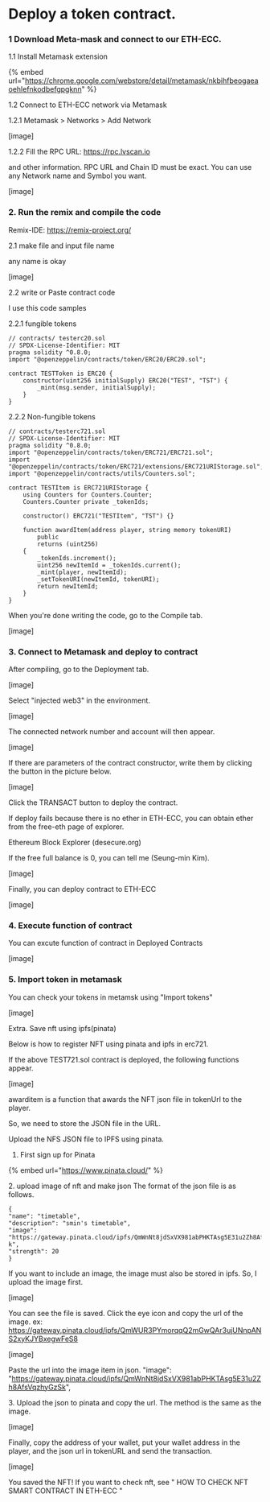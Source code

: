 # Deploy a token contract.

### 1 Download Meta-mask and connect to our ETH-ECC.

1.1 Install Metamask extension&#x20;

{% embed url="https://chrome.google.com/webstore/detail/metamask/nkbihfbeogaeaoehlefnkodbefgpgknn" %}

1.2 Connect to ETH-ECC network via Metamask&#x20;

1.2.1 Metamask > Networks > Add Network

\[image]

1.2.2 Fill the RPC URL: https://rpc.lvscan.io

and other information. RPC URL and Chain ID must be exact. You can use any Network name and Symbol you want.

\[image]

### 2. Run the remix and compile the code

Remix-IDE: https://remix-project.org/

2.1 make file and input file name&#x20;

any name is okay

\[image]

2.2 write or Paste contract code&#x20;

I use this code samples

2.2.1 fungible tokens

```
// contracts/ testerc20.sol
// SPDX-License-Identifier: MIT
pragma solidity ^0.8.0;
import "@openzeppelin/contracts/token/ERC20/ERC20.sol";

contract TESTToken is ERC20 {
    constructor(uint256 initialSupply) ERC20("TEST", "TST") {
        _mint(msg.sender, initialSupply);
    }
}
```

2.2.2 Non-fungible tokens

```
// contracts/testerc721.sol
// SPDX-License-Identifier: MIT
pragma solidity ^0.8.0;
import "@openzeppelin/contracts/token/ERC721/ERC721.sol";
import "@openzeppelin/contracts/token/ERC721/extensions/ERC721URIStorage.sol";
import "@openzeppelin/contracts/utils/Counters.sol";

contract TESTItem is ERC721URIStorage {
    using Counters for Counters.Counter;
    Counters.Counter private _tokenIds;
    
    constructor() ERC721("TESTItem", "TST") {}
    
    function awardItem(address player, string memory tokenURI)
        public
        returns (uint256)
    {
        _tokenIds.increment();
        uint256 newItemId = _tokenIds.current();
        _mint(player, newItemId);
        _setTokenURI(newItemId, tokenURI);
        return newItemId;
    }
}
```

When you're done writing the code, go to the Compile tab.

\[image]

### 3. Connect to Metamask and deploy to contract

After compiling, go to the Deployment tab.

\[image]

Select "injected web3" in the environment.

\[image]

The connected network number and account will then appear.

\[image]

If there are parameters of the contract constructor, write them by clicking the button in the picture below.

\[image]

Click the TRANSACT button to deploy the contract.&#x20;

If deploy fails because there is no ether in ETH-ECC, you can obtain ether from the free-eth page of explorer.&#x20;

Ethereum Block Explorer (desecure.org)&#x20;

If the free full balance is 0, you can tell me (Seung-min Kim).

\[image]

Finally, you can deploy contract to ETH-ECC

\[image]



### 4. Execute function of contract

You can excute function of contract in Deployed Contracts

\[image]

### 5. Import token in metamask

You can check your tokens in metamsk using "Import tokens"

\[image]

Extra. Save nft using ipfs(pinata)

&#x20;Below is how to register NFT using pinata and ipfs in erc721.&#x20;

If the above TEST721.sol contract is deployed, the following functions appear.

\[image]

awarditem is a function that awards the NFT json file in tokenUrl to the player.

So, we need to store the JSON file in the URL.&#x20;

Upload the NFS JSON file to IPFS using pinata.

1. First sign up for Pinata

{% embed url="https://www.pinata.cloud/" %}

2\. upload image of nft and make json The format of the json file is as follows.

```
{
"name": "timetable",
"description": "smin's timetable",
"image":
"https://gateway.pinata.cloud/ipfs/QmWnNt8jdSxVX981abPHKTAsg5E31u2Zh8AfsVqzhyGzS
k",
"strength": 20
}
```

If you want to include an image, the image must also be stored in ipfs. So, I upload the image first.

\[image]

You can see the file is saved. Click the eye icon and copy the url of the image. ex: https://gateway.pinata.cloud/ipfs/QmWUR3PYmorqqQ2mGwQAr3ujUNnpANS2xyKJYBxegwFeS8

\[image]

Paste the url into the image item in json. "image": "https://gateway.pinata.cloud/ipfs/QmWnNt8jdSxVX981abPHKTAsg5E31u2Zh8AfsVqzhyGzSk",

3\. Upload the json to pinata and copy the url. The method is the same as the image.

\[image]

Finally, copy the address of your wallet, put your wallet address in the player, and the json url in tokenURL and send the transaction.

\[image]

You saved the NFT! If you want to check nft, see " HOW TO CHECK NFT SMART CONTRACT IN ETH-ECC "



